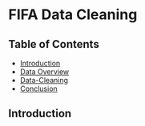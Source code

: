 # FIFA Data Cleaning

## Table of Contents
* [Introduction](#introduction)
* [Data Overview](#data-overview)
* [Data-Cleaning](#data-cleaning)
* [Conclusion](#conclusion)

## Introduction

